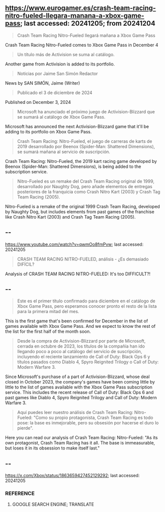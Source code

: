 ## https://www.eurogamer.es/crash-team-racing-nitro-fueled-llegara-manana-a-xbox-game-pass; last accessed: 20241205; from 20241204

> Crash Team Racing Nitro-Fueled llegará mañana a Xbox Game Pass

Crash Team Racing Nitro-Fueled comes to Xbox Game Pass in December 4

> Un título más de Activision se suma al catálogo.

Another game from Activision is added to its portfolio.

> Noticias por Jaime San Simón Redactor

News by SAN SIMÓN, Jaime (Writer)

> Publicado el 3 de diciembre de 2024

Published on December 3, 2024

> Microsoft ha anunciado el próximo juego de Activision-Blizzard que se sumará al catálogo de Xbox Game Pass.

Microsoft has announced the next Activision-Blizzard game that it'll be adding to its portfolio on Xbox Game Pass.

> Crash Team Racing: Nitro-Fueled, el juego de carreras de karts de 2019 desarrollado por Beenox (Spider-Man: Shattered Dimensions), se sumará mañana al servicio de suscripción.

Crash Team Racing: Nitro-Fueled, the 2019 kart racing game developed by Beenox (Spider-Man: Shattered Dimensions), is being added to the subscription service.

> Nitro-Fueled es un remake del Crash Team Racing original de 1999, desarrollado por Naughty Dog, pero añade elementos de entregas posteriores de la franquicia como Crash Nitro Kart (2003) y Crash Tag Team Racing (2005). 

Nitro-Fueled is a remake of the original 1999 Crash Team Racing, developed by Naughty Dog, but includes elements from past games of the franchise like Crash Nitro Kart (2003) and Crash Tag Team Racing (2005). 

## --

https://www.youtube.com/watch?v=qwmOo8fmPvw; last accessed: 20241205

> CRASH TEAM RACING NITRO-FUELED, análisis - ¿Es demasiado DIFÍCIL? 

Analysis of CRASH TEAM RACING NITRO-FUELED: It's too DIFFICULT?!

## --

> Este es el primer título confirmado para diciembre en el catálogo de Xbox Game Pass, pero esperamos conocer pronto el resto de la lista para la primera mitad del mes.

This is the first game that's been confirmed for December in the list of games available with Xbox Game Pass. And we expect to know the rest of the list for the first half of the month soon.

> Desde la compra de Activision-Blizzard por parte de Microsoft, cerrada en octubre de 2023, los títulos de la compañía han ido llegando poco a poco al catálogo del servicio de suscripción, incluyendo el reciente lanzamiento de Call of Duty: Black Ops 6 y títulos pasados como Diablo 4, Spyro Reignited Trilogy o Call of Duty: Modern Warfare 3.

Since Microsoft's purchase of a part of Activision-Blizzard, whose deal closed in October 2023, the company's games have been coming little by little to the list of games available with the Xbox Game Pass subscription service. This includes the recent release of Call of Duty: Black Ops 6 and past games like Diablo 4, Spyro Reignited Trilogy and Call of Duty: Modern Warfare 3.

> Aquí puedes leer nuestro análisis de Crash Team Racing: Nitro-Fueled: "Como su propio protagonista, Crash Team Racing es todo pose: la base es inmejorable, pero su obsesión por hacerse el duro lo pierde". 

Here you can read our analysis of Crash Team Racing: Nitro-Fueled: "As its own protagonist, Crash Team Racing has it all. The base is immeasurable, but loses it in its obsession to make itself last."

## --

https://x.com/Xbox/status/1863659427452129292; last accessed: 20241205

### REFERENCE

1) GOOGLE SEARCH ENGINE; TRANSLATE

